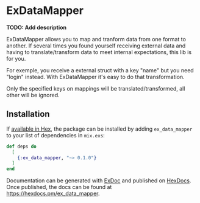 # ExDataMapper

**TODO: Add description**

ExDataMapper allows you to map and tranform data from one format to another. If several times you found yourself
receiving external data and having to translate/transform data to meet internal expectations, this lib is for you.

For exemple, you receive a external struct with a key "name" but you need "login" instead. With ExDataMapper it's
easy to do that transformation.

Only the specified keys on mappings will be translated/transformed, all other will be ignored.

## Installation

If [available in Hex](https://hex.pm/docs/publish), the package can be installed
by adding `ex_data_mapper` to your list of dependencies in `mix.exs`:

```elixir
def deps do
  [
    {:ex_data_mapper, "~> 0.1.0"}
  ]
end
```

Documentation can be generated with [ExDoc](https://github.com/elixir-lang/ex_doc)
and published on [HexDocs](https://hexdocs.pm). Once published, the docs can
be found at <https://hexdocs.pm/ex_data_mapper>.

